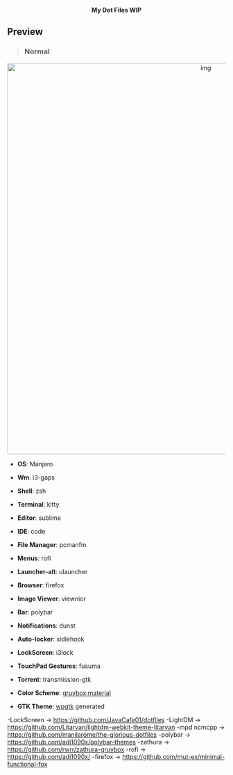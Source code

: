 <p align="center">
  <b>My Dot Files WIP</b>
</p>

## Preview

> ### Normal

<p align="center">
<img src="https://imgur.com/8fq7O2M.jpg" alt="img" width="900px">
</p>

- **OS**: Manjaro
- **Wm**: i3-gaps
- **Shell**: zsh
- **Terminal**: kitty
- **Editor**: sublime
- **IDE**: code
- **File Manager**: pcmanfm
- **Menus**: rofi
- **Launcher-alt**: ulauncher
- **Browser**: firefox
- **Image Viewer**: viewnior
- **Bar**: polybar
- **Notifications**: dunst
- **Auto-locker**: xidlehook
- **LockScreen**: i3lock
- **TouchPad Gestures**: fusuma

- **Torrent**: transmission-gtk

- **Color Scheme**: [gruvbox material](https://github.com/sainnhe/gruvbox-material)
- **GTK Theme**: [wpgtk](https://github.com/deviantfero/wpgtk) generated

-LockScreen -> https://github.com/JavaCafe01/dotfiles
-LightDM -> https://github.com/Litarvan/lightdm-webkit-theme-litarvan
-mpd ncmcpp -> https://github.com/manilarome/the-glorious-dotfiles
-polybar -> https://github.com/adi1090x/polybar-themes
-zathura -> https://github.com/rwrr/zathura-gruvbox
-rofi -> https://github.com/adi1090x/
-firefox -> https://github.com/mut-ex/minimal-functional-fox
